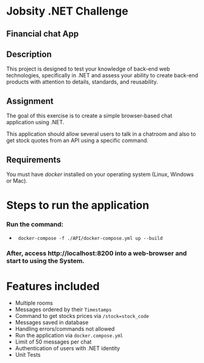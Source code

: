 # Jobsity .NET Challenge
## Financial chat App

## Description
This project is designed to test your knowledge of back-end web technologies, specifically in 
.NET and assess your ability to create back-end products with attention to details, standards,
and reusability.


## Assignment
The goal of this exercise is to create a simple browser-based chat application using .NET.

This application should allow several users to talk in a chatroom and also to get stock quotes
from an API using a specific command.

## Requirements
You must have *docker* installed on your operating system (Linux, Windows or Mac).  

# Steps to run the application

### Run the command:
- ` docker-compose -f ./API/docker-compose.yml up --build` 

### After, access http://localhost:8200 into a web-browser and start to using the **System**.


# Features included

- Multiple rooms
- Messages ordered by their `Timestamps`
- Command to get stocks prices via `/stock=stock_code`
- Messages saved in database
- Handling errors/commands not allowed
- Run the application via `docker.compose.yml`
- Limit of 50 messages per chat
- Authentication of users with .NET identity
- Unit Tests
